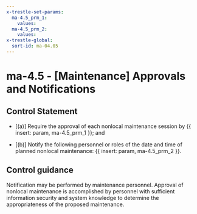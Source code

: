 ```yaml
---
x-trestle-set-params:
  ma-4.5_prm_1:
    values:
  ma-4.5_prm_2:
    values:
x-trestle-global:
  sort-id: ma-04.05
---
```


# ma-4.5 - \[Maintenance\] Approvals and Notifications

## Control Statement

- \[(a)\] Require the approval of each nonlocal maintenance session by {{ insert: param, ma-4.5_prm_1 }}; and

- \[(b)\] Notify the following personnel or roles of the date and time of planned nonlocal maintenance: {{ insert: param, ma-4.5_prm_2 }}.

## Control guidance

Notification may be performed by maintenance personnel. Approval of nonlocal maintenance is accomplished by personnel with sufficient information security and system knowledge to determine the appropriateness of the proposed maintenance.
